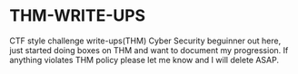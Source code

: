 # THM-WRITE-UPS
CTF style challenge write-ups(THM)
Cyber Security beguinner out here, just started doing boxes on THM and want to document my progression. If anything violates THM policy please let me know and I will delete ASAP. 
